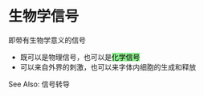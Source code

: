 # 生物学信号

即带有生物学意义的信号
- 既可以是物理信号，也可以是<mark style="background-color:lightgreen;">化学信号</mark>
- 可以来自外界的刺激，也可以来字体内细胞的生成和释放

See Also: 信号转导

